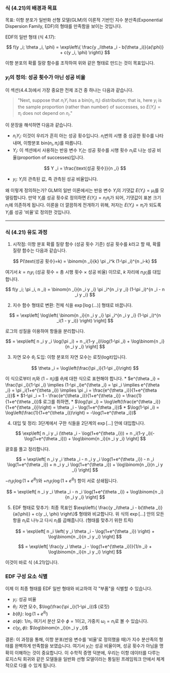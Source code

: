 ### 식 (4.21)의 배경과 목표

목표: 이항 분포가 일반화 선형 모델(GLM)의 이론적 기반인 지수 분산족(Exponential Dispersion Family, EDF)의 형태를 만족함을 보이는 것입니다.

EDF의 일반 형태 (식 4.17):

$$ f(y _i; \theta _i, \phi) = \exp\left\{ \frac{y _i\theta _i - b(\theta _i)}{a(\phi)} + c(y _i, \phi) \right\} $$

이항 분포의 확률 질량 함수를 조작하여 위와 같은 형태로 만드는 것이 목표입니다.

### $y _i$의 정의: 성공 횟수가 아닌 성공 비율

이 섹션(4.4.3)에서 가장 중요한 전제 조건 중 하나는 다음과 같습니다.

> "Next, suppose that $n _i Y _i$ has a $\text{bin}(n _i, \pi _i)$ distribution; that is, here $y _i$ is the sample proportion (rather than number) of successes, so $E(Y _i) = \pi _i$ does not depend on $n _i$."

이 문장을 해석하면 다음과 같습니다.

*   $n _i Y _i$: 이것이 우리가 흔히 아는 성공 횟수입니다. $n _i$번의 시행 중 성공한 횟수를 나타내며, 이항분포 $\text{bin}(n _i, \pi _i)$를 따릅니다.
*   $Y _i$: 이 섹션에서 사용하는 반응 변수 $Y _i$는 성공 횟수를 시행 횟수 $n _i$로 나눈 성공 비율(proportion of successes)입니다.

$$ Y _i = \frac{\text{성공 횟수}}{n _i} $$

*   $y _i$: $Y _i$의 관측된 값, 즉 관측된 성공 비율입니다.

왜 이렇게 정의하는가?
GLM의 일반 이론에서는 반응 변수 $Y _i$의 기댓값 $E(Y _i)=\mu _i$를 모델링합니다. 만약 $Y _i$를 성공 횟수로 정의하면 $E(Y _i) = n _i\pi _i$가 되어, 기댓값이 표본 크기 $n _i$에 의존하게 됩니다. 이론을 더 깔끔하게 전개하기 위해, 저자는 $E(Y _i)=\pi _i$가 되도록 $Y _i$를 성공 '비율'로 정의한 것입니다.

---

### 식 (4.21) 유도 과정

1.  시작점: 이항 분포 확률 질량 함수 (성공 횟수 기준)
    성공 횟수를 $k$라고 할 때, 확률 질량 함수는 다음과 같습니다.

$$ P(\text{성공 횟수}=k) = \binom{n _i}{k} \pi _i^k (1-\pi _i)^{n _i-k} $$

여기서 $k = n _i y _i$ (성공 횟수 = 총 시행 횟수 $\times$ 성공 비율) 이므로, $k$ 자리에 $n _i y _i$를 대입합니다.

$$ f(y _i; \pi _i, n _i) = \binom{n _i}{n _i y _i} \pi _i^{n _i y _i} (1-\pi _i)^{n _i - n _i y _i} $$

2.  지수 함수 형태로 변환: 전체 식을 $\exp[\log(\dots)]$ 형태로 바꿉니다.

$$ = \exp\left[ \log\left( \binom{n _i}{n _i y _i} \pi _i^{n _i y _i} (1-\pi _i)^{n _i(1 - y _i)} \right) \right] $$

로그의 성질을 이용하여 항들을 분리합니다.

$$ = \exp\left[ n _i y _i \log(\pi _i) + n _i(1-y _i)\log(1-\pi _i) + \log\binom{n _i}{n _i y _i} \right] $$

3.  자연 모수 $\theta _i$ 도입: 이항 분포의 자연 모수는 로짓(logit)입니다.

$$ \theta _i = \log\left(\frac{\pi _i}{1-\pi _i}\right) $$

이 식으로부터 $\pi _i$와 $(1-\pi _i)$를 $\theta _i$에 대한 식으로 표현해야 합니다.
    *   $e^{\theta _i} = \frac{\pi _i}{1-\pi _i} \implies (1-\pi _i)e^{\theta _i} = \pi _i \implies e^{\theta _i} = \pi _i(1+e^{\theta _i}) \implies \pi _i = \frac{e^{\theta _i}}{1+e^{\theta _i}}$
    *   $1-\pi _i = 1 - \frac{e^{\theta _i}}{1+e^{\theta _i}} = \frac{1}{1+e^{\theta _i}}$
    로그를 취하면,
    *   $\log(\pi _i) = \log\left(\frac{e^{\theta _i}}{1+e^{\theta _i}}\right) = \theta _i - \log(1+e^{\theta _i})$
    *   $\log(1-\pi _i) = \log\left(\frac{1}{1+e^{\theta _i}}\right) = -\log(1+e^{\theta _i})$

4.  대입 및 정리: 3단계에서 구한 식들을 2단계의 $\exp[\dots]$ 안에 대입합니다.

$$ \exp\left[ n _i y _i (\theta _i - \log(1+e^{\theta _i})) + n _i(1-y _i)(-\log(1+e^{\theta _i})) + \log\binom{n _i}{n _i y _i} \right] $$

괄호를 풀고 정리합니다.

$$ = \exp\left[ n _i y _i \theta _i - n _i y _i \log(1+e^{\theta _i}) - n _i \log(1+e^{\theta _i}) + n _i y _i \log(1+e^{\theta _i}) + \log\binom{n _i}{n _i y _i} \right] $$

$- n _i y _i \log(1+e^{\theta _i})$와 $+ n _i y _i \log(1+e^{\theta _i})$ 항이 서로 상쇄됩니다.

$$ = \exp\left[ n _i y _i \theta _i - n _i \log(1+e^{\theta _i}) + \log\binom{n _i}{n _i y _i} \right] $$

5.  EDF 형태로 맞추기: 최종 목표인 $\exp\left\{ \frac{y _i\theta _i - b(\theta _i)}{a(\phi)} + c(y _i, \phi) \right\}$ 형태와 비교합니다.
    위 식의 $\exp[\dots]$ 안의 모든 항을 $n _i$로 나누고 다시 $n _i$를 곱해줍니다. (형태를 맞추기 위한 트릭)

$$ = \exp\left[ n _i \left( y _i \theta _i - \log(1+e^{\theta _i}) \right) + \log\binom{n _i}{n _i y _i} \right] $$

$$ = \exp\left[ \frac{y _i \theta _i - \log(1+e^{\theta _i})}{1/n _i} + \log\binom{n _i}{n _i y _i} \right] $$

이것이 바로 식 (4.21)입니다.

### EDF 구성 요소 식별

이제 이 최종 형태를 EDF 일반 형태와 비교하여 각 "부품"을 식별할 수 있습니다.
*   $y _i$: 성공 비율
*   $\theta _i$: 자연 모수, $\log(\frac{\pi _i}{1-\pi _i})$ (로짓)
*   $b(\theta _i)$: $\log(1+e^{\theta _i})$
*   $a(\phi)$: $1/n _i$. 여기서 분산 모수 $\phi=1$이고, 가중치 $\omega _i=n _i$로 볼 수 있습니다.
*   $c(y _i, \phi)$: $\log\binom{n _i}{n _i y _i}$

결론: 이 과정을 통해, 이항 분포(반응 변수를 '비율'로 정의했을 때)가 지수 분산족의 형태를 완벽하게 만족함을 보였습니다. 여기서 $y _i$는 성공 비율이며, 성공 횟수가 아님을 명확히 이해하는 것이 중요합니다. 이 수학적 증명 덕분에, 우리는 이항 데이터를 다루는 로지스틱 회귀와 같은 모델들을 일반화 선형 모델이라는 통일된 프레임워크 안에서 체계적으로 다룰 수 있게 됩니다.
